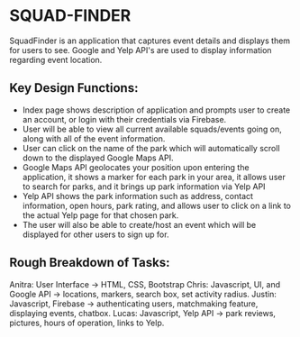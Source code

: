 # SQUAD-FINDER
SquadFinder is an application that captures event details and displays them for users to see. Google and Yelp API's are used to display information regarding event location.


<h2>Key Design Functions:</h2>
<ul>
  <li>Index page shows description of application and prompts user to create an account, or login with their credentials via Firebase.</li>
  <li>User will be able to view all current available squads/events going on, along with all of the event information.</li>
  <li>User can click on the name of the park which will automatically scroll down to the displayed Google Maps API.</li>
  <li>Google Maps API geolocates your position upon entering the application, it shows a marker for each park in your area, it allows user to search for parks, and it brings up park information via Yelp API</li>
  <li>Yelp API shows the park information such as address, contact information, open hours, park rating, and allows user to click on a link to the actual Yelp page for that chosen park.</li>
  <li>The user will also be able to create/host an event which will be displayed for other users to sign up for.</li>
</ul>

<h2>Rough Breakdown of Tasks:</h2>
Anitra: User Interface → HTML, CSS, Bootstrap
Chris: Javascript, UI, and Google API → locations, markers, search box, set activity radius.
Justin: Javascript, Firebase → authenticating users, matchmaking feature, displaying events, chatbox.
Lucas: Javascript, Yelp API → park reviews, pictures, hours of operation, links to Yelp.
